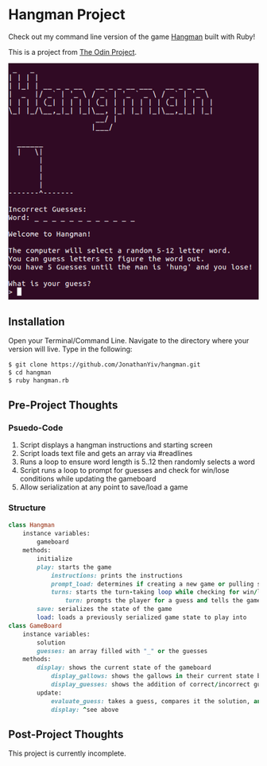 # Hangman Project

Check out my command line version of the game [Hangman](https://en.wikipedia.org/wiki/Hangman_(game)) built with Ruby!

This is a project from [The Odin Project](https://www.theodinproject.com/courses/ruby-programming/lessons/file-i-o-and-serialization).

![Hangman](/hangman.png)

## Installation

Open your Terminal/Command Line. Navigate to the directory where your version will live. Type in the following:

```
$ git clone https://github.com/JonathanYiv/hangman.git
$ cd hangman
$ ruby hangman.rb
```

## Pre-Project Thoughts

### Psuedo-Code

1. Script displays a hangman instructions and starting screen
2. Script loads text file and gets an array via #readlines
3. Runs a loop to ensure word length is 5..12 then randomly selects a word
4. Script runs a loop to prompt for guesses and check for win/lose conditions while updating the gameboard
5. Allow serialization at any point to save/load a game

### Structure

```ruby
class Hangman
	instance variables:
		gameboard
	methods:
		initialize
		play: starts the game
			instructions: prints the instructions
			prompt_load: determines if creating a new game or pulling serialized data for a previously saved game
			turns: starts the turn-taking loop while checking for win/loss conditions
				turn: prompts the player for a guess and tells the gameboard
		save: serializes the state of the game
		load: loads a previously serialized game state to play into
class GameBoard
	instance variables:
		solution
		guesses: an array filled with "_" or the guesses
	methods:
		display: shows the current state of the gameboard
			display_gallows: shows the gallows in their current state based on # of incorrect guesses
			display_guesses: shows the addition of correct/incorrect guesses below the gallows
		update:
			evaluate_guess: takes a guess, compares it the solution, and updates the guesses array accordingly
			display: ^see above
```

## Post-Project Thoughts

This project is currently incomplete.
